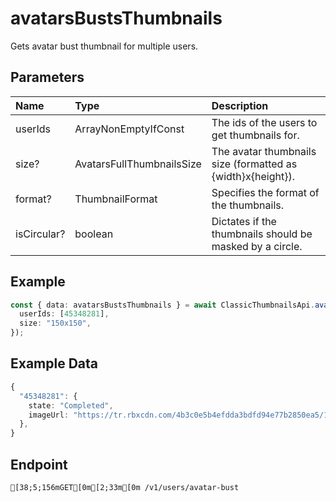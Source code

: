 
# avatarsBustsThumbnails
Gets avatar bust thumbnail for multiple users.


## Parameters
| Name        | Type                         | Description                                                 |
| :---------- | :--------------------------- | :---------------------------------------------------------- |
| userIds     | ArrayNonEmptyIfConst<UserId> | The ids of the users to get thumbnails for.                 |
| size?       | AvatarsFullThumbnailsSize    | The avatar thumbnails size (formatted as {width}x{height}). |
| format?     | ThumbnailFormat              | Specifies the format of the thumbnails.                     |
| isCircular? | boolean                      | Dictates if the thumbnails should be masked by a circle.    |



## Example
```ts copy showLineNumbers
const { data: avatarsBustsThumbnails } = await ClassicThumbnailsApi.avatarsBustsThumbnails({
  userIds: [45348281],
  size: "150x150",
}); 
```


## Example Data
```ts copy showLineNumbers
{
  "45348281": {
    state: "Completed",
    imageUrl: "https://tr.rbxcdn.com/4b3c0e5b4efdda3bdfd94e77b2850ea5/150/150/AvatarBust/Png",
  },
} 
```


## Endpoint
```ansi
[38;5;156mGET[0m[2;33m[0m /v1/users/avatar-bust
```
  